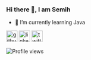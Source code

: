 ### Hi there 👋, I am Semih

- 🌱 I’m currently learning Java 





[<img src='https://cdn.jsdelivr.net/npm/simple-icons@3.0.1/icons/github.svg' alt='github' height='30'>](https://github.com/semihbiygit)  [<img src='https://raw.githubusercontent.com/rahuldkjain/github-profile-readme-generator/master/src/images/icons/Social/linked-in-alt.svg' alt='linkedin' height='30'>](https://www.linkedin.com/in/semihbiygit/)  [<img src='https://raw.githubusercontent.com/rahuldkjain/github-profile-readme-generator/master/src/images/icons/Social/twitter.svg' alt='twitter' height='30'>](https://twitter.com/semihbiygit)  

![Profile views](https://gpvc.arturio.dev/semihbiygit)  
